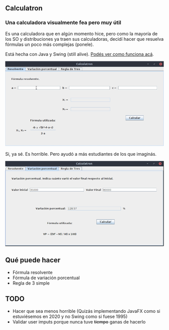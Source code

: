## Calculatron
### Una calculadora visualmente fea pero muy útil

Es una calculadora que en algún momento hice, pero como la mayoría de los SO y distribuciones ya traen sus calculadoras, decidí hacer que resuelva fórmulas un poco más complejas (ponele).

Está hecha con Java y Swing (still alive). [Podés ver como funciona acá](src/com/calculatron).

![GitHub Logo](Demo/Calculatron.gif)

Si, ya sé. Es horrible. Pero ayudó a más estudiantes de los que imaginás.

![GitHub Logo](Demo/Calculatron.png)

## Qué puede hacer
* Fórmula resolvente
* Fórmula de variación porcentual
* Regla de 3 simple

## TODO
* Hacer que sea menos horrible (Quizás implementando JavaFX como si estuviésemos en 2020 y no Swing como si fuese 1995)
* Validar user imputs porque nunca tuve ~~tiempo~~ ganas de hacerlo